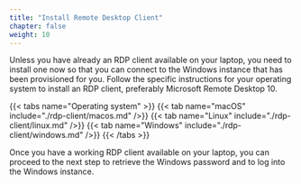```yaml
---
title: "Install Remote Desktop Client"
chapter: false
weight: 10
---
```


Unless you have already an RDP client available on your laptop, you need to install one now so that you can connect to the Windows instance that has been provisioned for you. Follow the specific instructions for your operating system to install an RDP client, preferably Microsoft Remote Desktop 10.

{{< tabs name="Operating system" >}}
{{< tab name="macOS" include="./rdp-client/macos.md" />}}
{{< tab name="Linux" include="./rdp-client/linux.md" />}}
{{< tab name="Windows" include="./rdp-client/windows.md" />}}
{{< /tabs >}}

Once you have a working RDP client available on your laptop, you can proceed to the next step to retrieve the Windows password and to log into the Windows instance.
